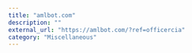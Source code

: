 ```yaml
---
title: "amlbot.com"
description: ""
external_url: "https://amlbot.com/?ref=officercia"
category: "Miscellaneous"
---
```


